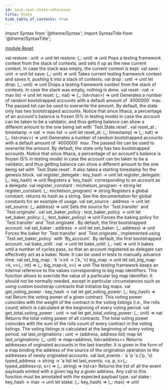 ```yaml
---
id: test.next.state-reference
title: State
hide_table_of_contents: true
---
```

import Syntax from '@theme/Syntax';
import SyntaxTitle from '@theme/SyntaxTitle';



[module Reset](Test.Next.State.Reset.md)


<SyntaxTitle syntax="cameligo">
val restore : unit -&gt; unit
</SyntaxTitle>
<SyntaxTitle syntax="jsligo">
let restore: (&#95;: unit) =&gt; unit
</SyntaxTitle>
Pops a testing framework context from the stack of contexts, and
        sets it up as the new current context. In case the stack was
        empty, the current context is kept.


<SyntaxTitle syntax="cameligo">
val save : unit -&gt; unit
</SyntaxTitle>
<SyntaxTitle syntax="jsligo">
let save: (&#95;: unit) =&gt; unit
</SyntaxTitle>
Takes current testing framework context and saves it, pushing it
        into a stack of contexts.


<SyntaxTitle syntax="cameligo">
val drop : unit -&gt; unit
</SyntaxTitle>
<SyntaxTitle syntax="jsligo">
let drop: (&#95;: unit) =&gt; unit
</SyntaxTitle>
Drops a testing framework context from the stack of contexts. In
        case the stack was empty, nothing is done.


<SyntaxTitle syntax="cameligo">
val reset : nat -&gt; mav list -&gt; unit
</SyntaxTitle>
<SyntaxTitle syntax="jsligo">
let reset: (&#95;: nat) =&gt; (&#95;: list&lt;mav&gt;) =&gt; unit
</SyntaxTitle>
Generates a number of random bootstrapped accounts with a
        default amount of `4000000` mav. The passed list can be used to
        overwrite the amount. By default, the state only has two
        bootstrapped accounts. Notice that since Ithaca, a percentage of
        an account's balance is frozen (5% in testing mode) in case the
        account can be taken to be a validator, and thus getting
        balance can show a different amount to the one being set with
        `Test.State.reset`.


<SyntaxTitle syntax="cameligo">
val reset&#95;at : timestamp -&gt; nat -&gt; mav list -&gt; unit
</SyntaxTitle>
<SyntaxTitle syntax="jsligo">
let reset&#95;at: (&#95;: timestamp) =&gt; (&#95;: nat) =&gt; (&#95;: list&lt;mav&gt;) =&gt; unit
</SyntaxTitle>
Generates a number of random bootstrapped accounts with a
        default amount of `4000000` mav. The passed list can be used to
        overwrite the amount. By default, the state only has two
        bootstrapped accounts. Notice that since Ithaca, a percentage of
        an account's balance is frozen (5% in testing mode) in case the
        account can be taken to be a validator, and thus getting
        balance can show a different amount to the one being set with
        `Test.State.reset`. It also takes a starting timestamp
        for the genesis block.


<SyntaxTitle syntax="cameligo">
val register&#95;delegate : key&#95;hash -&gt; unit
</SyntaxTitle>
<SyntaxTitle syntax="jsligo">
let register&#95;delegate: (&#95;: key&#95;hash) =&gt; unit
</SyntaxTitle>
Registers a `key_hash` corresponding to an account as a delegate.


<SyntaxTitle syntax="cameligo">
val register&#95;constant : michelson&#95;program -&gt; string
</SyntaxTitle>
<SyntaxTitle syntax="jsligo">
let register&#95;constant: (&#95;: michelson&#95;program) =&gt; string
</SyntaxTitle>
Registers a global constant, returns its hash as a string. See
        the documentation for global constants for an example of usage.


<SyntaxTitle syntax="cameligo">
val set&#95;source : address -&gt; unit
</SyntaxTitle>
<SyntaxTitle syntax="jsligo">
let set&#95;source: (&#95;: address) =&gt; unit
</SyntaxTitle>
Sets the source for `Test.transfer` and `Test.originate`.


<SyntaxTitle syntax="cameligo">
val set&#95;baker&#95;policy : test&#95;baker&#95;policy -&gt; unit
</SyntaxTitle>
<SyntaxTitle syntax="jsligo">
let set&#95;baker&#95;policy: (&#95;: test&#95;baker&#95;policy) =&gt; unit
</SyntaxTitle>
Forces the baking policy for `Test.transfer` and
        `Test.originate`. By default, the first bootstrapped account.


<SyntaxTitle syntax="cameligo">
val set&#95;baker : address -&gt; unit
</SyntaxTitle>
<SyntaxTitle syntax="jsligo">
let set&#95;baker: (&#95;: address) =&gt; unit
</SyntaxTitle>
Forces the baker for `Test.transfer` and `Test.originate`,
        implemented using `Test.set_baker_policy` with `By_account`. By
        default, the first bootstrapped account.


<SyntaxTitle syntax="cameligo">
val bake&#95;until : nat -&gt; unit
</SyntaxTitle>
<SyntaxTitle syntax="jsligo">
let bake&#95;until: (&#95;: nat) =&gt; unit
</SyntaxTitle>
It bakes until a number of cycles pass, so that an account
       registered as delegate can effectively act as a baker. Note: It
       can be used in tests to manually advance time.


<SyntaxTitle syntax="cameligo">
val set&#95;big&#95;map : &#39;k &#39;v.int -&gt; (&#39;k, &#39;v) big&#95;map -&gt; unit
</SyntaxTitle>
<SyntaxTitle syntax="jsligo">
let set&#95;big&#95;map: &lt;k, v&gt;(&#95;: int) =&gt; (&#95;: big&#95;map&lt;k, v&gt;) =&gt; unit
</SyntaxTitle>
The testing framework keeps an internal reference to the values
        corresponding to big map identifiers. This function allows to
        override the value of a particular big map identifier. It should
        not be normally needed, except in particular circumstances such as
        using custom bootstrap contracts that initialize big maps.


<SyntaxTitle syntax="cameligo">
val get&#95;voting&#95;power : key&#95;hash -&gt; nat
</SyntaxTitle>
<SyntaxTitle syntax="jsligo">
let get&#95;voting&#95;power: (&#95;: key&#95;hash) =&gt; nat
</SyntaxTitle>
Return the voting power of a given contract. This voting power
        coincides with the weight of the contract in the voting listings
        (i.e., the rolls count) which is calculated at the beginning of
        every voting period.


<SyntaxTitle syntax="cameligo">
val get&#95;total&#95;voting&#95;power : unit -&gt; nat
</SyntaxTitle>
<SyntaxTitle syntax="jsligo">
let get&#95;total&#95;voting&#95;power: (&#95;: unit) =&gt; nat
</SyntaxTitle>
Returns the total voting power of all contracts. The total
        voting power coincides with the sum of the rolls count of every
        contract in the voting listings. The voting listings is calculated
        at the beginning of every voting period.


<SyntaxTitle syntax="cameligo">
val last&#95;originations : unit -&gt; (address, address list) map
</SyntaxTitle>
<SyntaxTitle syntax="jsligo">
let last&#95;originations: (&#95;: unit) =&gt; map&lt;address, list&lt;address&gt;&gt;
</SyntaxTitle>
Returns addresses of orginated accounts in the last transfer. It
        is given in the form of a map binding the address of the source of
        the origination operation to the addresses of newly originated
        accounts.


<SyntaxTitle syntax="cameligo">
val last&#95;events : &#39;a &#39;p &#39;s.(&#39;p, &#39;s) typed&#95;address -&gt; string -&gt; &#39;a list
</SyntaxTitle>
<SyntaxTitle syntax="jsligo">
let last&#95;events: &lt;a, p, s&gt;(&#95;: typed&#95;address&lt;p, s&gt;) =&gt; (&#95;: string) =&gt; list&lt;a&gt;
</SyntaxTitle>
Returns the list of all the event payloads emited with a given
        tag by a given address. Any call to this function must be
        annotated with the expected payload type.


<SyntaxTitle syntax="cameligo">
val stake : key&#95;hash -&gt; mav -&gt; unit
</SyntaxTitle>
<SyntaxTitle syntax="jsligo">
let stake: (&#95;: key&#95;hash) =&gt; (&#95;: mav) =&gt; unit
</SyntaxTitle>
